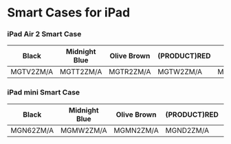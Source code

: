 # Smart Cases for iPad

### iPad Air 2 Smart Case

| Black | Midnight Blue | Olive Brown | (PRODUCT)RED | Soft Pink |
|-----|-----|-----|-----|-----|
| MGTV2ZM/A | MGTT2ZM/A | MGTR2ZM/A | MGTW2ZM/A | MGTU2ZM/A |

### iPad mini Smart Case

| Black | Midnight Blue | Olive Brown | (PRODUCT)RED | Soft Pink |
|-----|-----|-----|-----|-----|
| MGN62ZM/A | MGMW2ZM/A | MGMN2ZM/A | MGND2ZM/A | MGN32ZM/A |

